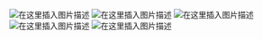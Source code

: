 ﻿![在这里插入图片描述](https://img-blog.csdnimg.cn/dc9220667ac24cb79ce120340bdbb345.jpeg#pic_center)
![在这里插入图片描述](https://img-blog.csdnimg.cn/c90b7c99780b4e76bb5d28084a44071f.jpeg#pic_center)
![在这里插入图片描述](https://img-blog.csdnimg.cn/5141326aa402465398ba78e07347ecd7.jpeg#pic_center)
![在这里插入图片描述](https://img-blog.csdnimg.cn/75686b0e5668483e845b67801883e501.jpeg#pic_center)
![在这里插入图片描述](https://img-blog.csdnimg.cn/b655861315dd44ad96d3998cc7c884e7.jpeg#pic_center)

